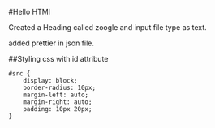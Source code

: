 #Hello HTMl

Created a Heading called zoogle and input file type as text.

added prettier in json file.

##Styling css with id attribute

```
#src {
    display: block;
    border-radius: 10px;
    margin-left: auto;
    margin-right: auto;
    padding: 10px 20px;
}

```
